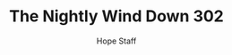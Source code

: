 ---
image: /assets/img/nwd/302_nwd_psalm_138_7_a_nlv.png
title: The Nightly Wind Down 302
categories:
  - The Nightly Wind Down
author: Hope Staff
notes: The Nightly Wind Down 302
embed: >-
  EMBED_GOES_HERE
transcript: >-
  SOME LINES OF TEXT START HERE
---